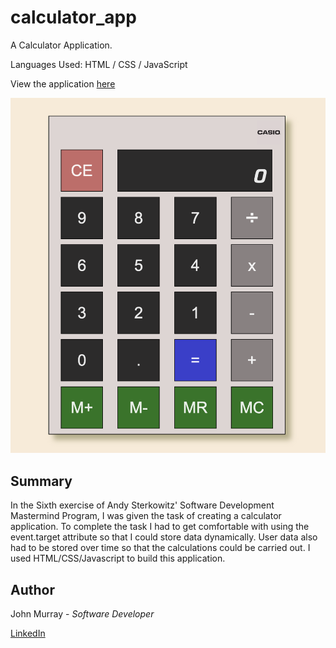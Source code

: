 # calculator_app


A Calculator Application.

Languages Used:  HTML / CSS / JavaScript

View the application [here](https://jmurrii.github.io/calculator_app/)


![My Image](assets/calculator_screenshot.png)

## Summary
In the Sixth exercise of Andy Sterkowitz' Software Development Mastermind Program, I was given the task of creating a calculator application.
To complete the task I had to get comfortable with using the event.target attribute so that I could store data dynamically.
User data also had to be stored over time so that the calculations could be carried out.
I used HTML/CSS/Javascript to build this application.




## Author
John Murray - _Software Developer_

[LinkedIn](https://www.linkedin.com/in/jmurrii/)


